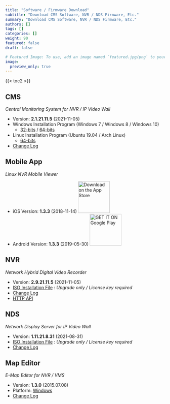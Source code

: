 ```yaml
---
title: "Software / Firmware Download"
subtitle: "Download CMS Software, NVR / NDS Firmware, Etc."
summary: "Download CMS Software, NVR / NDS Firmware, Etc."
authors: []
tags: []
categories: []
weight: 90
featured: false
draft: false

# Featured Image: To use, add an image named `featured.jpg/png` to your page's folder.
image:
  preview_only: true
---
```


{{< toc2 >}}

## CMS

*Central Monitoring System for NVR / IP Video Wall*

- Version: **2.1.21.11.5** (2021-11-05)
- Windows Installation Program (Windows 7 / Windows 8 / Windows 10)
  - [32-bits](https://www.emstone.com/data/cms/cms-2.1.21.11.5-win32-emstone.exe) / [64-bits](https://www.emstone.com/data/cms/cms-2.1.21.11.5-win64-emstone.exe)
- Linux Installation Program (Ubuntu 19.04 / Arch Linux)
  - [64-bits](https://www.emstone.com/data/cms/cms-2.1.21.11.5-linux-x86_64.tar.bz2)
- [Change Log](/docs/cms/changelog/cms21.html)

## Mobile App

*Linux NVR Mobile Viewer*

- iOS Version: **1.3.3** (2018-11-14)
  <a href="https://apps.apple.com/kr/app/linux-nvr-mobile-viewer/id561848768" target="_blank"><img width="100px" src="/img/app-store-badge.png" alt="Download on the App Store" class="d-inline-block py-0 my-2"></a>
- Android Version: **1.3.3** (2019-05-30)
  <a href="https://play.google.com/store/apps/details?id=com.emstone.moview" target="_blank"><img width="100px" src="/img/google-play-badge.png" alt="GET IT ON Google Play" class="d-inline-block py-0 my-2"></a>

## NVR

*Network Hybrid Digital Video Recorder*

- Version: **2.9.21.11.5** (2021-11-05)
- [ISO Installation File](https://www.emstone.com/data/dvr/nvr-2.9.21.11.5-emstone.iso) : *Upgrade only / License key required*
- [Change Log](/docs/dvr/changelog/nvr29.html)
- [HTTP API](/docs/dvr/http/)

## NDS

*Network Display Server for IP Video Wall*

- Version: **1.11.21.8.31** (2021-08-31)
- [ISO Installation File](https://www.emstone.com/data/nds/nds-1.11.21.8.31.iso)
   : *Upgrade only / License key required*
- [Change Log](/docs/nds/ChangeLog.html)

## Map Editor

*E-Map Editor for NVR / VMS*

- Version: **1.3.0** (2015.07.08)
- Platform: [Windows](https://www.emstone.com/data/vms/mapedit/vms-mapedit-1.3.0-win-ia32-20150708.zip)
- [Change Log](https://www.emstone.com/data/https://github.com/nvrsw/mapedit/blob/master/ChangeLog.md)
